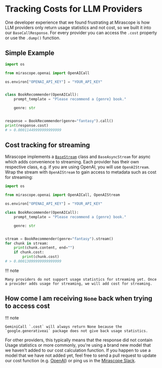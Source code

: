 # Tracking Costs for LLM Providers

One developer experience that we found frustrating at Mirascope is how LLM providers only return usage statistics and not cost, so we built it into our `BaseCallResponse`. For every provider you can access the `.cost` property or use the `.dump()` function.

## Simple Example

```python
import os

from mirascope.openai import OpenAICall

os.environ["OPENAI_API_KEY"] = "YOUR_API_KEY"


class BookRecommender(OpenAICall):
    prompt_template = "Please recommend a {genre} book."

    genre: str


response = BookRecommender(genre="fantasy").call()
print(response.cost)
# > 0.00011449999999999999
```

## Cost tracking for streaming

Mirascope implements a [`BaseStream`](https://docs.mirascope.io/latest/api/base/types/#mirascope.base.types.BaseStream) class and `BaseAsyncStream` for async which adds convenience to streaming. Each provider has their own respective class, e.g. if you are using OpenAI, you will use `OpenAIStream`.
Wrap the stream with `OpenAIStream` to gain access to metadata such as cost for streaming:

```python
import os

from mirascope.openai import OpenAICall, OpenAIStream

os.environ["OPENAI_API_KEY"] = "YOUR_API_KEY"

class BookRecommender(OpenAICall):
    prompt_template = "Please recommend a {genre} book."

    genre: str


stream = BookRecommender(genre="fantasy").stream()
for chunk in stream:
    print(chunk.content, end="")
    if chunk.cost:
        print(chunk.cost)
# > 0.00013099999999999999
```

!!! note

    Many providers do not support usage statistics for streaming yet. Once a provider adds usage for streaming, we will add cost for streaming.
    
## How come I am receiving `None` back when trying to access cost

!!! note

    GeminiCall `.cost` will always return None because the `google.generativeai` package does not give back usage statistics.

For other providers, this typically means that the response did not contain Usage statistics or more commonly, you're using a brand new model that we haven't added to our cost calculation function. If you happen to use a model that we have not added yet, feel free to send a pull request to update our cost function (e.g. [OpenAI](https://github.com/Mirascope/mirascope/blob/dev/mirascope/openai/utils.py)) or ping us in the [Mirascope Slack](https://join.slack.com/t/mirascope-community/shared_invite/zt-2ilqhvmki-FB6LWluInUCkkjYD3oSjNA).

